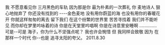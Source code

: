    我
不愿意看见你
三月黑色的车轨
因为那是你
最为朴素的一次葬礼
   你
麦地诗人
狠心地抛弃了
你还没有找到的
----金色麦地
没有用你蔚蓝的海
也没有用你的春暖花开
你就这样匆匆的离去
留下我们
在这个纷繁的世界里
苦苦寻找着
我们并不能听见
而你却在梦里吟咏着的诗
你是在天堂里吟唱啊
你是在诗意里安睡啊
..............
可是--可是
海子，你为什么不坚强点呢？
我也许会惋惜
但
我同样会致敬
因为
在那样一个时代
你--也是
追寻太阳的夸父。
          2011.8.30